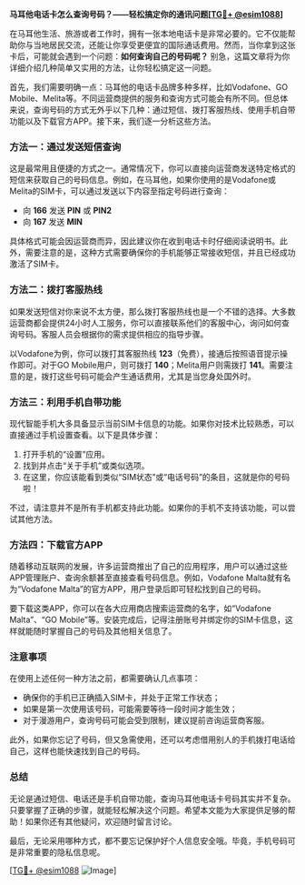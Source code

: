 **马耳他电话卡怎么查询号码？——轻松搞定你的通讯问题[[TG💪+ @esim1088](https://t.me/s/esim1088)]**

在马耳他生活、旅游或者工作时，拥有一张本地电话卡是非常必要的。它不仅能帮助你与当地居民交流，还能让你享受更便宜的国际通话费用。然而，当你拿到这张卡后，可能就会遇到一个问题：**如何查询自己的号码呢？** 别急，这篇文章将为你详细介绍几种简单又实用的方法，让你轻松搞定这一问题。

首先，我们需要明确一点：马耳他的电话卡品牌多种多样，比如Vodafone、GO Mobile、Melita等。不同运营商提供的服务和查询方式可能会有所不同。但总体来说，查询号码的方式无外乎以下几种：通过短信、拨打客服热线、使用手机自带功能以及下载官方APP。接下来，我们逐一分析这些方法。

### 方法一：通过发送短信查询

这是最常用且便捷的方式之一。通常情况下，你可以直接向运营商发送特定格式的短信来获取自己的号码信息。例如，在马耳他，如果你使用的是Vodafone或Melita的SIM卡，可以通过发送以下内容至指定号码进行查询：

- 向 **166** 发送 **PIN** 或 **PIN2**
- 向 **167** 发送 **MIN**
  
具体格式可能会因运营商而异，因此建议你在收到电话卡时仔细阅读说明书。此外，需要注意的是，这种方式需要确保你的手机能够正常接收短信，并且已经成功激活了SIM卡。

### 方法二：拨打客服热线

如果发送短信对你来说不太方便，那么拨打客服热线也是一个不错的选择。大多数运营商都会提供24小时人工服务，你可以直接联系他们的客服中心，询问如何查询号码。客服人员会根据你的需求提供相应的指导步骤。

以Vodafone为例，你可以拨打其客服热线 **123**（免费），接通后按照语音提示操作即可。对于GO Mobile用户，则可拨打 **140**；Melita用户则需拨打 **141**。需要注意的是，拨打这些号码可能会产生通话费用，尤其是当您身处国外时。

### 方法三：利用手机自带功能

现代智能手机大多具备显示当前SIM卡信息的功能。如果你对技术比较熟悉，可以直接通过手机设置查看。以下是具体步骤：

1. 打开手机的“设置”应用。
2. 找到并点击“关于手机”或类似选项。
3. 在这里，你应该能看到类似“SIM状态”或“电话号码”的条目，这就是你的号码啦！

不过，请注意并不是所有手机都支持此功能。如果你的手机不支持该功能，可以尝试其他方法。

### 方法四：下载官方APP

随着移动互联网的发展，许多运营商推出了自己的应用程序，用户可以通过这些APP管理账户、查询余额甚至直接查看号码信息。例如，Vodafone Malta就有名为“Vodafone Malta”的官方APP，用户登录后即可轻松找到自己的号码。

要下载这类APP，你可以在各大应用商店搜索运营商的名字，如“Vodafone Malta”、“GO Mobile”等。安装完成后，记得注册账号并绑定你的SIM卡信息，这样就能随时掌握自己的号码及其他相关信息了。

### 注意事项

在使用上述任何一种方法之前，都需要确认几点事项：
- 确保你的手机已正确插入SIM卡，并处于正常工作状态；
- 如果是第一次使用该号码，可能需要等待一段时间才能生效；
- 对于漫游用户，查询号码可能会受到限制，建议提前咨询运营商客服。

此外，如果你忘记了号码，但又急需使用，还可以考虑借用别人的手机拨打电话给自己，这样也能快速找到自己的号码。

### 总结

无论是通过短信、电话还是手机自带功能，查询马耳他电话卡号码其实并不复杂。只要掌握了正确的步骤，就能轻松解决这个问题。希望本文能为大家提供足够的帮助！如果你还有其他疑问，欢迎随时留言讨论。

最后，无论采用哪种方式，都不要忘记保护好个人信息安全哦。毕竟，手机号码可是非常重要的隐私信息呢。

[[TG💪+ @esim1088](https://t.me/s/esim1088) ![Image](https://i.postimg.cc/4NQfJmqS/Snipaste-2025-05-13-00-14-12.png)]